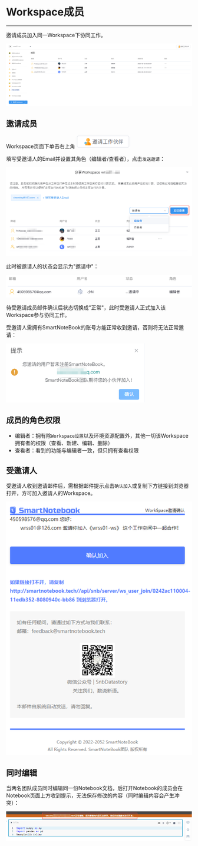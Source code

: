 # Workspace成员
---
邀请成员加入同一Workspace下协同工作。

![图 1](../images/members.png)  

## 邀请成员

Workspace页面下单击右上角 <img src="../images/invite.png"  style="display: inline-block;" />

填写受邀请人的Email并设置其角色（编辑者/查看者），点击`发送邀请`：

![图 3](../images/invitelink.png)  

此时被邀请人的状态会显示为"邀请中"：

![图 4](../images/inviting.png)  

待受邀请成员邮件确认后状态切换成"正常"，此时受邀请人正式加入该Workspace参与协同工作。


受邀请人需拥有SmartNoteBook的账号方能正常收到邀请，否则将无法正常邀请：

![图 6](../images/accounterror.png)  


## 成员的角色权限

- 编辑者：拥有除`Workspace设置`以及环境资源配置外，其他一切该Workspace拥有者的权限（查看、新建、编辑、删除）
- 查看者：看到的功能与编辑者一致，但只拥有查看权限

## 受邀请人

受邀请人收到邀请邮件后，需根据邮件提示点击`确认加入`或复制下方链接到浏览器打开，方可加入邀请人的Workspace。

![图 5](../images/invited.png)  

## 同时编辑

当两名团队成员同时编辑同一份Notebook文档，后打开Notebook的成员会在Notebook页面上方收到提示，无法保存修改的内容（同时编辑内容会产生冲突）：

![图 8](../images/confli.png)  




